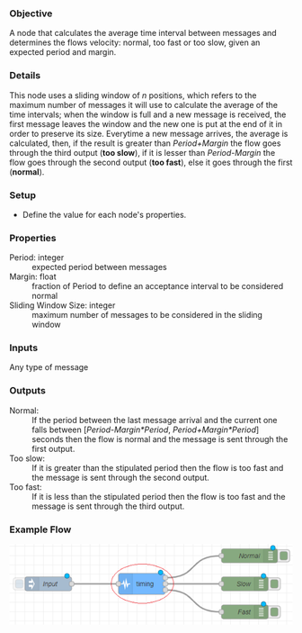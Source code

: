 ### Objective

A node that calculates the average time interval between messages and determines the flows velocity: normal, too fast or too slow, given an expected period and margin.

### Details

This node uses a sliding window of _n_ positions, which refers to the maximum number of messages it will use to calculate the average of the time intervals; when the window is full and a new message is received, the first message leaves the window and the new one is put at the end of it in order to preserve its size. Everytime a new message arrives, the average is calculated, then, if the result is greater than _Period+Margin_ the flow goes through the third output (**too slow**), if it is lesser than _Period-Margin_ the flow goes through the second output (**too fast**), else it goes through the first (**normal**).

### Setup

- Define the value for each node's properties.

### Properties

<dt>Period: integer</dt>
<dd>expected period between messages</dd>

<dt>Margin: float</dt>
<dd>fraction of Period to define an acceptance interval to be considered normal</dd>

<dt>Sliding Window Size: integer</dt>
<dd>maximum number of messages to be considered in the sliding window</dd>

### Inputs

<dl class="message-properties">Any type of message</dl>

### Outputs

<dt>Normal:</dt>
    <dd> If the period between the last message arrival and the current one falls
    between [<i>Period-Margin*Period</i>, <i>Period+Margin*Period</i>]
    seconds then the flow is normal and the message is sent through the first
    output.
  </dd>
<dt>Too slow:</dt>
    <dd> If it is greater than the stipulated period then the flow is too fast and
    the message is sent through the second output.
  </dd>
<dt>Too fast:</dt>
    <dd> If it is less than the stipulated period then the flow is too fast and the
    message is sent through the third output.
  </dd>

### Example Flow

![](../samples/timing-check.png)

